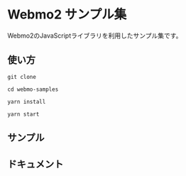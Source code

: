 # Webmo2 サンプル集

Webmo2のJavaScriptライブラリを利用したサンプル集です。

## 使い方

`git clone `

`cd webmo-samples`

`yarn install`

`yarn start`

## サンプル

## ドキュメント


